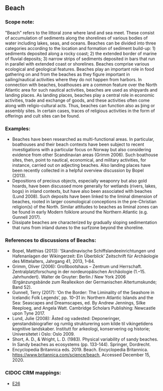 
## Beach 

###  Scope note: 
"Beach" refers to the littoral zone where land and sea meet. These consist of accumulation of sediments along the shorelines of various bodies of water including lakes, seas, and oceans. Beaches can be divided into three categories according to the location and formation of sediment build-up: 1) sediments deposited along a rocky coast; 2) the extended border of marine of fluvial deposits; 3) narrow strips of sediments deposited in bars that run in parallel with extended coast or shorelines. Beaches comprise various ecological and geological features. Beaches play an important role in food gathering on and from the beaches as they figure important in sailing/nautical activities where they do not happen from harbors. In connection with beaches, boathouses are a common feature over the North Atlantic area for such nautical activities, beaches are used as shipyards and landing places. As landing places, beaches play a central role in economic activities, trade and exchange of goods, and these activities often come along with religio-cultural acts. Thus, beaches can function also as þing or assembly sites. In certain cases, traces of religious activities in the form of offerings and cult sites can be found.

### Examples: 

* Beaches have been researched as multi-functional areas. In particular, boathouses and their beach contexts have been subject to recent investigations with a particular focus on Norway but also considering evidence from other Scandinavian areas (Grimm 2006). Such boathouse sites, then, point to nautical, economical, and military activities, for instance, carried out on adjecting beaches. Also landing places have been recently collected in a helpful overview discussion by Bopel (2013).
* Depositions of precious objects, especially weaponry but also gold hoards, have been discussed more generally for wetlands (rivers, lakes, bogs) in inland contexts, but have also been associated with beaches (Lund 2008). Such deposits have been linked to the liminal dimension of beaches, rooted in larger cosmological conceptions in the pre-Christian religion(s) of the North. Similar attitudes to beaches as liminal zones can be found in early Modern folklore around the Northern Atlantic (e.g. Gunnell 2017).
* Dissipate beaches are characterized by gradually sloping sedimentation that runs from inland dunes to the surfzone beyond the shoreline. 


### References to discussions of Beachs:

* Bopel, Matthias (2013): ‘Skandinavische Schiffslandeeinrichtungen und Hafenanlagen der Wikingerzeit: Ein Überblick’ Zeitschrift für Archäologie des Mittelalters, Jahrgang 41, 2013, 1–84.
* Grimm, Oliver (2006): Großbootshaus – Zentrum und Herrschaft. Zentralplatzforschung in der nordeuropäischen Archäologie (1.–15. Jahrhundert). Walter de Gruyter: Berlin / New York 2006 (Ergänzungsbände zum Reallexikon der Germanischen Altertumskunde; Band 52). 
* Gunnell, Terry (2017): ‘On the Border: The Liminality of the Seashore in Icelandic Folk Legends’, pp. 10–31 in: Northern Atlantic Islands and the Sea: Seascapes and Dreamscapes, ed. By Andrew Jennings, Silke Reeploeg, and Angela Watt. Cambridge Scholars Publishing: Newcastle upon Tyne 2017.
* Lund, Julie (2008): Åsted og vadested: Deponeringer, genstandsbiografier og rumlig strukturering som kilde til vikingetidens kognitive landskaber. Institutt for arkeologi, konservering og historie; Universitetet i Oslo: Oslo 2009.
* Short, A. D., & Wright, L. D. (1983). Physical variability of sandy beaches. In Sandy beaches as ecosystems (pp. 133-144). Springer, Dordrecht.
* Encyclopedia Britannica eds. 2019. Beach. Encyclopedia Britannica. https://www.britannica.com/science/beach, Accessed December 15, 2020.
 

### CIDOC CRM mappings: 

* [E26](http://www.cidoc-crm.org/Entity/E26-Physical-Feature/Version-6.2.2)

